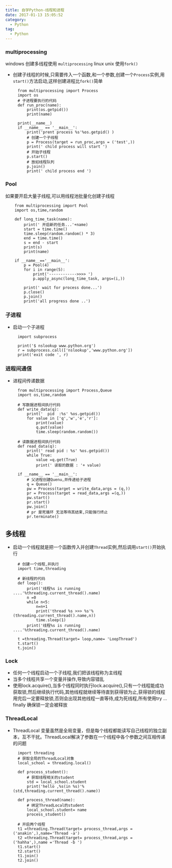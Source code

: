 ```yaml
---
title: 自学Python-线程和进程
date: 2017-01-13 15:05:52
category:
  - Python
tag:
  - Python
---
```

### multiprocessing ###
windows 创建多线程使用 `multiprocessing`
linux unix 使用`fork()`

- 创建子线程的时候,只需要传入一个函数,和一个参数,创建一个`Process`实例,用`start()`方法启动,这样创建进程比`fork()`简单


		from multiprocessing import Process
		import os
		# 子进程要执行的代码
		def run_proc(name):
		    print(os.getpid())
		    print(name)

		print(__name__)
		if __name__ == '__main__':
		    print('prent process %s'%os.getpid() )
		    # 创建一个子线程
		    p = Process(target = run_proc,args = ('test',))
		    print(' child process will start ')
		    # 开始子线程
		    p.start()
		    # 放如线程队列
		    p.join()
		    print(' child process end ')


### Pool ###

如果要开启大量子线程,可以用线程池批量化创建子线程


		from multiprocessing import Pool
		import os,time,random

		def long_time_task(name):
		    print(' 开启新的任务...'+name)
		    start = time.time()
		    time.sleep(random.random() * 3)
		    end = time.time()
		    s = end - start
		    print(s)
		    print(name)

		if __name__=='__main__':
		    p = Pool(4)
		    for i in range(5):
		        print('------------>>>> ')
		        p.apply_async(long_time_task, args=(i,))

		    print(' wait for process done...')
		    p.close()
		    p.join()
		    print('all progress done ..')

### 子进程 ###

- 启动一个子进程

		import subprocess

		print('$ nslookup www.python.org')
		r = subprocess.call(['nslookup','www.python.org'])
		print('exit code ', r)


### 进程间通信  ###

- 进程间传递数据

		from multiprocessing import Process,Queue
		import os,time,random

		# 写数据进程间执行代码
		def write_data(q):
		    print('  pid  :%s' %os.getpid())
		    for value in ['q','w','e','r']:
		        print(value)
		        q.put(value)
		        time.sleep(random.random())

		# 读数据进程间执行代码
		def read_data(q):
		    print(' read pid : %s' %os.getpid())
		    while True:
		        value =q.get(True)
		        print(' 读取的数据 : '+ value)

		if __name__ == '__main__':
		    # 父进程创建Quenu,并传递给子进程
		    q = Queue()
		    pw = Process(target = write_data,args = (q,))
		    pr = Process(target = read_data,args =(q,))
		    pw.start()
		    pr.start()
		    pw.join()
		    # pr 是死循环 无法等待其结束,只能强行终止
		    pr.terminate()


## 多线程 ##


- 启动一个线程就是把一个函数传入并创建`Thread`实例,然后调用`start()`开始执行


		# 创建一个线程,并执行
		import time,threading

		# 新线程的代码
		def loop():
		    print('线程%s is running ....'%threading.current_thread().name)
		    n =0
		    while n<5:
		        n=n+1
		        print('thread %s >>> %s'%(threading.current_thread().name,n))
		        time.sleep(1)
		    print('线程%s is running ....'%threading.current_thread().name)

		t =threading.Thread(target= loop,name= 'LoopThread')
		t.start()
		t.join()

### Lock ###

- 任何一个线程启动一个子线程,我们把该线程称为主线程
- 当多个线程共享一个变量并操作,导致内容错乱
- 使用lock.acquire(),当多个线程同时执行lock.acquire(),只有一个线程能成功获取锁,然后继续执行代码,其他线程就继续等待直到获得锁为止,获得锁的线程用完后一定要释放锁,否则会出现其他线程一直等待,成为死线程,所有使用try ... finally 确保锁一定会被释放


### ThreadLocal ###
- ThreadLocal 变量虽然是全局变量，但是每个线程都能读写自己线程的独立副本，互不干扰。ThreadLocal解决了参数在一个线程中各个参数之间互相传递的问题


		import threading
		# 获取全局的ThreadLocal对象
		local_school = threading.local()

		def process_student():
		    # 获取线程相关的student
		    std = local_school.student
		    print('hello ,%s(in %s)'%(std,threading.current_thread().name))

		def process_thread(name):
		    # 绑定ThreadLocal的student
		    local_school.student= name
		    process_student()

		# 开启两个线程
		t1 =threading.Thread(target= process_thread,args = ('anakin',),name='Thread -a')
		t2 =threading.Thread(target= process_thread,args = ('hahha',),name ='Thread -b ')
		t1.start()
		t2.start()
		t1.join()
		t2.join()
